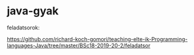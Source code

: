 # java-gyak

feladatsorok:

https://github.com/richard-koch-gomori/teaching-elte-ik-Programming-languages-Java/tree/master/BSc18-2019-20-2/feladatsor
